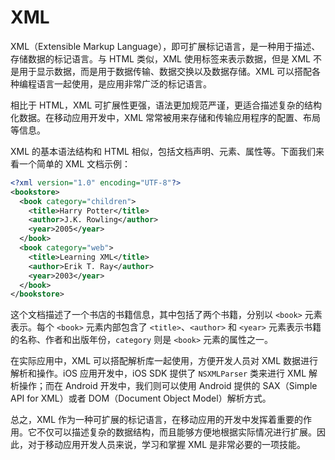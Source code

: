 # XML

XML（Extensible Markup Language），即可扩展标记语言，是一种用于描述、存储数据的标记语言。与 HTML 类似，XML 使用标签来表示数据，但是 XML 不是用于显示数据，而是用于数据传输、数据交换以及数据存储。XML 可以搭配各种编程语言一起使用，是应用非常广泛的标记语言。

相比于 HTML，XML 可扩展性更强，语法更加规范严谨，更适合描述复杂的结构化数据。在移动应用开发中，XML 常常被用来存储和传输应用程序的配置、布局等信息。

XML 的基本语法结构和 HTML 相似，包括文档声明、元素、属性等。下面我们来看一个简单的 XML 文档示例：

```xml
<?xml version="1.0" encoding="UTF-8"?>
<bookstore>
  <book category="children">
    <title>Harry Potter</title>
    <author>J.K. Rowling</author>
    <year>2005</year>
  </book>
  <book category="web">
    <title>Learning XML</title>
    <author>Erik T. Ray</author>
    <year>2003</year>
  </book>
</bookstore>
```

这个文档描述了一个书店的书籍信息，其中包括了两个书籍，分别以 `<book>` 元素表示。每个 `<book>` 元素内部包含了 `<title>`、`<author>` 和 `<year>` 元素表示书籍的名称、作者和出版年份，`category` 则是 `<book>` 元素的属性之一。

在实际应用中，XML 可以搭配解析库一起使用，方便开发人员对 XML 数据进行解析和操作。iOS 应用开发中，iOS SDK 提供了 `NSXMLParser` 类来进行 XML 解析操作；而在 Android 开发中，我们则可以使用 Android 提供的 SAX（Simple API for XML）或者 DOM（Document Object Model）解析方式。

总之，XML 作为一种可扩展的标记语言，在移动应用的开发中发挥着重要的作用。它不仅可以描述复杂的数据结构，而且能够方便地根据实际情况进行扩展。因此，对于移动应用开发人员来说，学习和掌握 XML 是非常必要的一项技能。